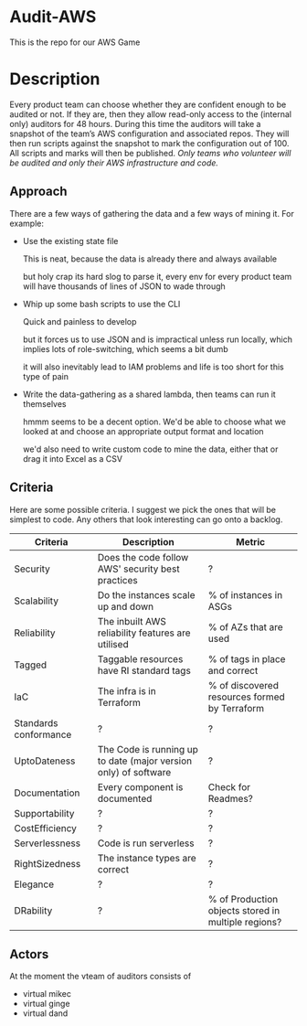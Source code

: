 # Audit-AWS

This is the repo for our AWS Game

# Description

Every product team can choose whether they are confident enough to be audited or not. If they are, then they allow read-only access to the (internal only) auditors for 48 hours. During this time the auditors will take a snapshot of the team’s AWS configuration and associated repos. They will then run scripts against the snapshot to mark the configuration out of 100. All scripts and marks will then be published.
*Only teams who volunteer will be audited and only their AWS infrastructure and code.*
 
## Approach

There are a few ways of gathering the data and a few ways of mining it. For example:
- Use the existing state file

   This is neat, because the data is already there and always available

   but holy crap its hard slog to parse it, every env for every product team will have thousands of lines of JSON to wade through

- Whip up some bash scripts to use the CLI

   Quick and painless to develop

   but it forces us to use JSON and is impractical unless run locally, which implies lots of role-switching, which seems a bit dumb

   it will also inevitably lead to IAM problems and life is too short for this type of pain

- Write the data-gathering as a shared lambda, then teams can run it themselves

   hmmm seems to be a decent option. We'd be able to choose what we looked at and choose an appropriate output format and location

   we'd also need to write custom code to mine the data, either that or drag it into Excel as a CSV

## Criteria

Here are some possible criteria. I suggest we pick the ones that will be simplest to code. Any others that look interesting
can go onto a backlog.
 
| Criteria | Description | Metric
|---|---|---
| Security | Does the code follow AWS' security best practices | ? |
| Scalability | Do the instances scale up and down | % of instances in ASGs |
| Reliability | The inbuilt AWS reliability features are utilised | % of AZs that are used |
| Tagged | Taggable resources have RI standard tags | % of tags in place and correct
| IaC | The infra is in Terraform | % of discovered resources formed by Terraform |
| Standards conformance | ? | ? 
| UptoDateness | The Code is running up to date (major version only) of software | ? 
| Documentation | Every component is documented | Check for Readmes?
| Supportability | ? | ? 
| CostEfficiency | ? | ? 
| Serverlessness | Code is run serverless | ? 
| RightSizedness | The instance types are correct | ? 
| Elegance | ? | ? 
| DRability | ? | % of Production objects stored in multiple regions? 

## Actors

At the moment the vteam of auditors consists of 
- virtual mikec
- virtual ginge
- virtual dand
